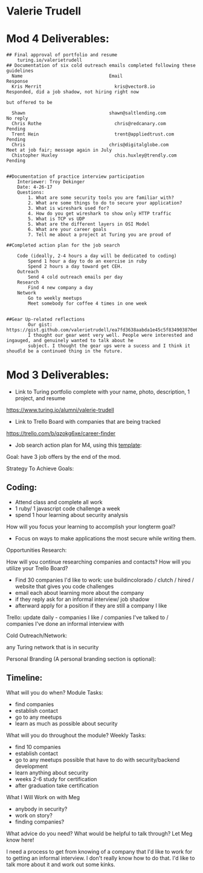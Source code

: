 # Valerie Trudell


# Mod 4 Deliverables: 

    ## Final approval of portfolio and resume
        turing.io/valerietrudell
    ## Documentation of six cold outreach emails completed following these guidelines 
      Name 	                              Email 	                          Response
      Kris Merrit                       	kris@vector8.io	                Responded, did a job shadow, not hiring right now 
                                                                          but offered to be
  
      Shawn	                              shawn@saltlending.com	          No reply 
      Chris Rothe	                        chris@redcanary.com	            Pending 
      Trent Hein 	                        trent@appliedtrust.com	        Pending 
      Chris	                              chris@digitalglobe.com	        Meet at job fair; message again in July
      Chistopher Huxley 	                chis.huxley@trendly.com	        Pending 
      
    
    ##Documentation of practice interview participation
        Interiewer: Troy Dekinger 
        Date: 4-26-17 
        Questions:
            1. What are some security tools you are familiar with? 
            2. What are some things to do to secure your application? 
            3. What is wireshark used for?
            4. How do you get wireshark to show only HTTP traffic
            5. What is TCP vs UDP
            5. What are the different layers in OSI Model
            6. What are your career goals 
            7. Tell me about a project at Turing you are proud of 
 
    ##Completed action plan for the job search 

        Code (ideally, 2-4 hours a day will be dedicated to coding) 
            Spend 1 hour a day to do an exercise in ruby
            Spend 2 hours a day toward get CEH. 
        Outreach
            Send 4 cold outreach emails per day 
        Research 
            Find 4 new company a day
        Network
            Go to weekly meetups
            Meet somebody for coffee 4 times in one week
        

    ##Gear Up-related reflections
            Our gist: https://gist.github.com/valerietrudell/ea7fd3638aabda1e45c5f834903870e6 
            I thought our gear went very well. People were interested and ingauged, and genuinely wanted to talk about he 
            subject. I thought the gear ups were a sucess and I think it shoudld be a continued thing in the future.




# Mod 3 Deliverables:


* Link to Turing portfolio complete with your name, photo, description, 1 project, and resume

https://www.turing.io/alumni/valerie-trudell

* Link to Trello Board with companies that are being tracked

https://trello.com/b/qzokg6xe/career-finder

* Job search action plan for M4, using this [template](https://github.com/turingschool/career-development-curriculum/blob/master/module_three/mod_4_action_plan_template.md):

Goal: have 3 job offers by the end of the mod. 

Strategy To Achieve Goals:


Coding:
------------
- Attend class and complete all work 
- 1 ruby/ 1 javascript code challenge a week 
- spend 1 hour learning about security analysis 


How will you focus your learning to accomplish your longterm goal?

- Focus on ways to make applications the most secure while writing them. 


Opportunities Research:

How will you continue researching companies and contacts? How will you utilize your Trello Board?
- Find 30 companies I'd like to work: use buildincolorado / clutch / hired / website that gives you code challenges
- email each about learning more about the company 
- if they reply ask for an informal interview/ job shadow  
- afterward apply for a position if they are still a company I like 

Trello: update daily - companies I like / companies I've talked to / companies I've done an informal interview with

Cold Outreach/Network:

any Turing network that is in security 

Personal Branding (A personal branding section is optional):

Timeline:
----------------

What will you do when?
Module Tasks: 
- find companies
- establish contact 
- go to any meetups
- learn as much as possible about security

What will you do throughout the module?
Weekly Tasks:

- find 10 companies 
- establish contact 
- go to any meetups possible that have to do with security/backend development 
- learn anything about security 
- weeks 2-6 study for certification
- after graduation take certification

What I Will Work on with Meg

- anybody in security? 
- work on story? 
- finding companies? 

What advice do you need? What would be helpful to talk through? Let Meg know here! 

I need a process to get from knowing of a company that I'd like to work for to getting an informal interview. I don't really know how to do that. I'd like to talk more about it and work out some kinks. 
